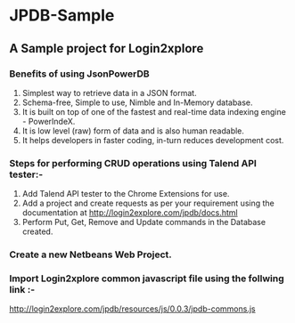 # JPDB-Sample

## A Sample project for Login2xplore


### Benefits of using JsonPowerDB
1. Simplest way to retrieve data in a JSON format.
2. Schema-free, Simple to use, Nimble and In-Memory database.
3. It is built on top of one of the fastest and real-time data indexing engine - PowerIndeX.
4. It is low level (raw) form of data and is also human readable.
5. It helps developers in faster coding, in-turn reduces development cost.

### Steps for performing CRUD operations using Talend API tester:-
1. Add Talend API tester to the Chrome Extensions for use.
2. Add a project and create requests as per your requirement using the documentation at http://login2explore.com/jpdb/docs.html
3. Perform Put, Get, Remove and Update commands in the Database created.

### Create a new  Netbeans Web Project.

### Import Login2xplore common javascript file using the follwing link :-
http://login2explore.com/jpdb/resources/js/0.0.3/jpdb-commons.js
